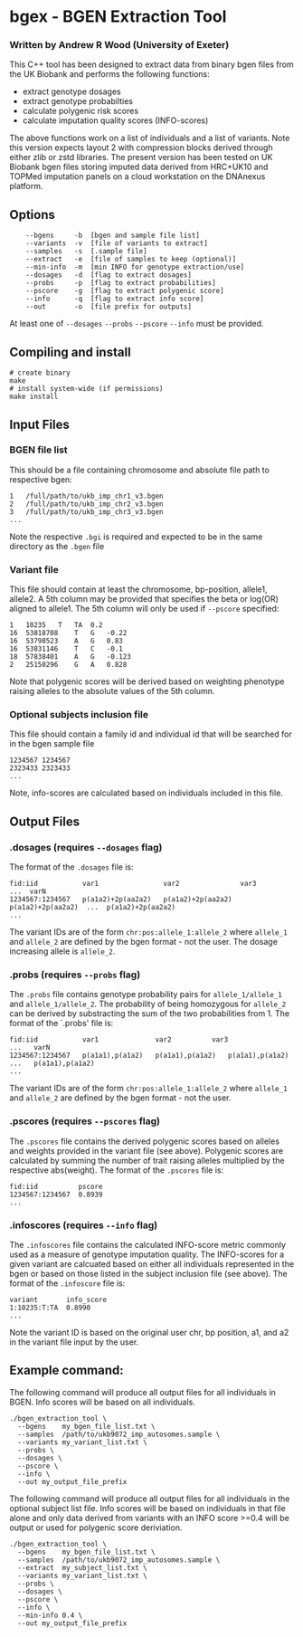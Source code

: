# bgex - BGEN Extraction Tool
### Written by Andrew R Wood (University of Exeter)
This C++ tool has been designed to extract data from binary bgen files from the UK Biobank and performs the following functions:
 * extract genotype dosages
 * extract genotype probabilties
 * calculate polygenic risk scores
 * calculate imputation quality scores (INFO-scores)

The above functions work on a list of individuals and a list of variants.
Note this version expects layout 2 with compression blocks derived through either zlib or zstd libraries.
The present version has been tested on UK Biobank bgen files storing imputed data derived from HRC+UK10 and TOPMed imputation panels on a cloud workstation on the DNAnexus platform. 
## Options
```
    --bgens     -b  [bgen and sample file list]
    --variants  -v  [file of variants to extract]
    --samples   -s  [.sample file]
    --extract   -e  [file of samples to keep (optional)]
    --min-info  -m  [min INFO for genotype extraction/use]
    --dosages   -d  [flag to extract dosages]
    --probs     -p  [flag to extract probabilities]
    --pscore    -g  [flag to extract polygenic score]
    --info      -q  [flag to extract info score]
    --out       -o  [file prefix for outputs]
```
At least one of `--dosages` `--probs` `--pscore` `--info`  must be provided.

## Compiling and install
```
# create binary
make
# install system-wide (if permissions)
make install
```

## Input Files
### BGEN file list
This should be a file containing chromosome and absolute file path to respective bgen: 
```
1	/full/path/to/ukb_imp_chr1_v3.bgen
2	/full/path/to/ukb_imp_chr2_v3.bgen
3	/full/path/to/ukb_imp_chr3_v3.bgen
...
```
Note the respective `.bgi` is required and expected to be in the same directory as the `.bgen` file

### Variant file
This file should contain at least the chromosome, bp-position, allele1, allele2. A 5th column may be provided that specifies the beta or log(OR) aligned to allele1. The 5th column will only be used if `--pscore` specified:
```
1	10235	T	TA	0.2
16	53818708	T	G	-0.22
16	53798523	A	G	0.83
16	53831146	T	C	-0.1
18	57838401	A	G	-0.123
2	25150296	G	A	0.828
```
Note that polygenic scores will be derived based on weighting phenotype raising alleles to the absolute values of the 5th column.


### Optional subjects inclusion file
This file should contain a family id and individual id that will be searched for in the bgen sample file
```
1234567	1234567
2323433	2323433
...
```
Note, info-scores are calculated based on individuals included in this file.


## Output Files
### .dosages (requires `--dosages` flag)
The format of the `.dosages` file is:
```
fid:iid           var1                var2               var3               ...  varN
1234567:1234567   p(a1a2)+2p(aa2a2)   p(a1a2)+2p(aa2a2)  p(a1a2)+2p(aa2a2)  ...  p(a1a2)+2p(aa2a2)
...
```
The variant IDs are of the form `chr:pos:allele_1:allele_2` where `allele_1` and `allele_2` are defined by the bgen format - not the user. The dosage increasing allele is `allele_2`.

### .probs (requires `--probs` flag)
The `.probs` file contains genotype probability pairs for `allele_1/allele_1` and `allele_1/allele_2`. The probability of being homozygous for `allele_2` can be derived by substracting the sum of the two probabilities from 1. The format of the `.probs' file is:
```
fid:iid           var1              var2	      var3              ...   varN
1234567:1234567   p(a1a1),p(a1a2)   p(a1a1),p(a1a2)   p(a1a1),p(a1a2)   ...   p(a1a1),p(a1a2)
...
```
The variant IDs are of the form `chr:pos:allele_1:allele_2` where `allele_1` and `allele_2` are defined by the bgen format - not the user.

### .pscores (requires `--pscores` flag)
The `.pscores` file contains the derived polygenic scores based on alleles and weights provided in the variant file (see above). Polygenic scores are calculated by summing the number of trait raising alleles multiplied by the respective abs(weight). 
The format of the `.pscores` file is:
```
fid:iid          pscore
1234567:1234567  0.8939
...
```

### .infoscores (requires `--info` flag)
The `.infoscores` file contains the calculated INFO-score metric commonly used as a measure of genotype imputation quality. The INFO-scores for a given variant are calcuated based on either all individuals represented in the bgen or based on those listed in the subject inclusion file (see above).
The format of the `.infoscore` file is:
```
variant       info_score
1:10235:T:TA  0.8990
...
```
Note the variant ID is based on the original user chr, bp position, a1, and a2 in the variant file input by the user.

## Example command:
The following command will produce all output files for all individuals in BGEN. Info scores will be based on all individuals.
```
./bgen_extraction_tool \
  --bgens    my_bgen_file_list.txt \
  --samples  /path/to/ukb9072_imp_autosomes.sample \
  --variants my_variant_list.txt \
  --probs \
  --dosages \
  --pscore \
  --info \
  --out my_output_file_prefix
```

The following command will produce all output files for all individuals in the optional subject list file. Info scores will be based on individuals in that file alone and only data derived from variants with an INFO score >=0.4 will be output or used for polygenic score deriviation.
```
./bgen_extraction_tool \
  --bgens    my_bgen_file_list.txt \
  --samples  /path/to/ukb9072_imp_autosomes.sample \
  --extract  my_subject_list.txt \
  --variants my_variant_list.txt \
  --probs \
  --dosages \
  --pscore \
  --info \
  --min-info 0.4 \
  --out my_output_file_prefix
```
